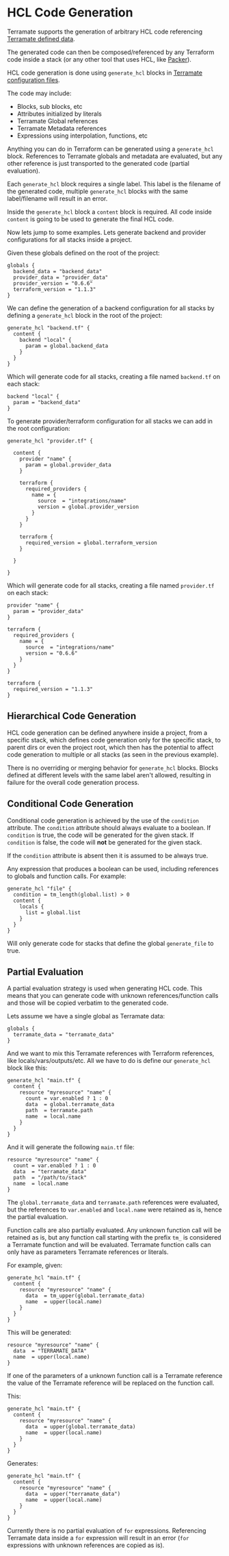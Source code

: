 # HCL Code Generation

Terramate supports the generation of arbitrary HCL code referencing 
[Terramate defined data](../sharing-data.md).

The generated code can then be composed/referenced by any Terraform code
inside a stack (or any other tool that uses HCL, like [Packer](https://www.packer.io/)).

HCL code generation is done using `generate_hcl`
blocks in [Terramate configuration files](../config-overview.md).

The code may include:

* Blocks, sub blocks, etc 
* Attributes initialized by literals
* Terramate Global references
* Terramate Metadata references
* Expressions using interpolation, functions, etc

Anything you can do in Terraform can be generated using a `generate_hcl`
block. References to Terramate globals and metadata are evaluated, but any
other reference is just transported to the generated code (partial evaluation).

Each `generate_hcl` block requires a single label.
This label is the filename of the generated code, multiple `generate_hcl` blocks
with the same label/filename will result in an error.

Inside the `generate_hcl` block a `content` block is required.
All code inside `content` is going to be used to generate the final HCL code.

Now lets jump to some examples. Lets generate backend and provider configurations
for all stacks inside a project.

Given these globals defined on the root of the project:

```hcl
globals {
  backend_data = "backend_data"
  provider_data = "provider_data"
  provider_version = "0.6.6"
  terraform_version = "1.1.3"
}
```

We can define the generation of a backend configuration for all
stacks by defining a `generate_hcl` block in the root of the project:

```hcl
generate_hcl "backend.tf" {
  content {
    backend "local" {
      param = global.backend_data
    }
  }
}
```

Which will generate code for all stacks, creating a file named `backend.tf` on each stack:

```hcl
backend "local" {
  param = "backend_data"
}
```

To generate provider/terraform configuration for all stacks we can add
in the root configuration:

```hcl
generate_hcl "provider.tf" {

  content {
    provider "name" {
      param = global.provider_data
    }

    terraform {
      required_providers {
        name = {
          source  = "integrations/name"
          version = global.provider_version
        }
      }
    }

    terraform {
      required_version = global.terraform_version
    }

  }

}
```

Which will generate code for all stacks, creating a file named `provider.tf` on each stack:

```hcl
provider "name" {
  param = "provider_data"
}

terraform {
  required_providers {
    name = {
      source  = "integrations/name"
      version = "0.6.6"
    }
  }
}

terraform {
  required_version = "1.1.3"
}
```

## Hierarchical Code Generation

HCL code generation can be defined anywhere inside a project, from a specific
stack, which defines code generation only for the specific stack, to parent dirs
or even the project root, which then has the potential to affect code generation
to multiple or all stacks (as seen in the previous example).

There is no overriding or merging behavior for `generate_hcl` blocks.
Blocks defined at different levels with the same label aren't allowed, resulting
in failure for the overall code generation process.


## Conditional Code Generation

Conditional code generation is achieved by the use of the `condition` attribute.
The `condition` attribute should always evaluate to a boolean. If `condition` 
is true, the code will be generated for the given stack. If `condition` is false,
the code will **not** be generated for the given stack.

If the `condition` attribute is absent then it is assumed to be always true.

Any expression that produces a boolean can be used, including references
to globals and function calls. For example:

```hcl
generate_hcl "file" {
  condition = tm_length(global.list) > 0
  content {
    locals {
      list = global.list
    }
  }
}
```

Will only generate code for stacks that define the global `generate_file` to true.


## Partial Evaluation

A partial evaluation strategy is used when generating HCL code.
This means that you can generate code with unknown references/function calls
and those will be copied verbatim to the generated code.

Lets assume we have a single global as Terramate data:

```hcl
globals {
  terramate_data = "terramate_data"
}
```

And we want to mix this Terramate references with Terraform
references, like locals/vars/outputs/etc.
All we have to do is define our `generate_hcl` block like this:


```hcl
generate_hcl "main.tf" {
  content {
    resource "myresource" "name" {
      count = var.enabled ? 1 : 0
      data  = global.terramate_data
      path  = terramate.path
      name  = local.name
    }
  }
}
```

And it will generate the following `main.tf` file:

```
resource "myresource" "name" {
  count = var.enabled ? 1 : 0
  data  = "terramate_data"
  path  = "/path/to/stack"
  name  = local.name
}
```

The `global.terramate_data` and `terramate.path` references were evaluated,
but the references to `var.enabled` and `local.name` were retained as is,
hence the partial evaluation.

Function calls are also partially evaluated. Any unknown function call
will be retained as is, but any function call starting with the prefix
`tm_` is considered a Terramate function and will be evaluated.
Terramate function calls can only have as parameters Terramate references
or literals.

For example, given:

```hcl
generate_hcl "main.tf" {
  content {
    resource "myresource" "name" {
      data  = tm_upper(global.terramate_data)
      name  = upper(local.name)
    }
  }
}
```

This will be generated:

```hcl
resource "myresource" "name" {
  data  = "TERRAMATE_DATA"
  name  = upper(local.name)
}
```

If one of the parameters of a unknown function call is a Terramate
reference the value of the Terramate reference will be replaced on the
function call.

This:

```hcl
generate_hcl "main.tf" {
  content {
    resource "myresource" "name" {
      data  = upper(global.terramate_data)
      name  = upper(local.name)
    }
  }
}
```

Generates:

```hcl
generate_hcl "main.tf" {
  content {
    resource "myresource" "name" {
      data  = upper("terramate_data")
      name  = upper(local.name)
    }
  }
}
```

Currently there is no partial evaluation of `for` expressions.
Referencing Terramate data inside a `for` expression will result
in an error (`for` expressions with unknown references are copied as is).

